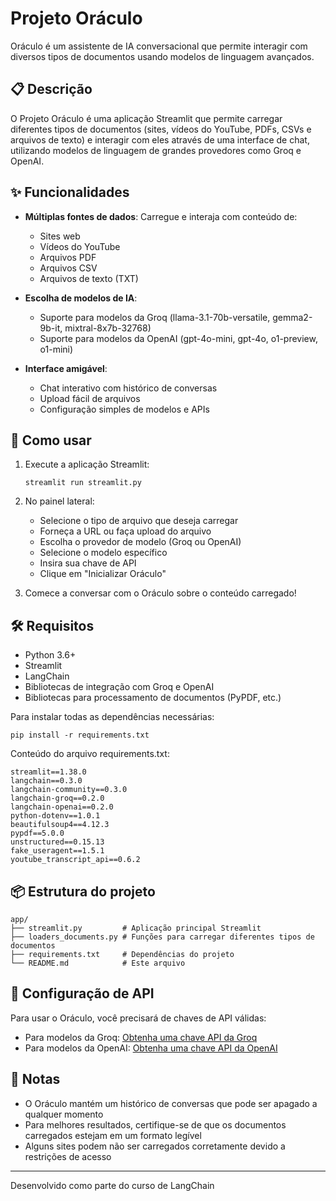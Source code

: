 # Projeto Oráculo

Oráculo é um assistente de IA conversacional que permite interagir com diversos tipos de documentos usando modelos de linguagem avançados.

## 📋 Descrição

O Projeto Oráculo é uma aplicação Streamlit que permite carregar diferentes tipos de documentos (sites, vídeos do YouTube, PDFs, CSVs e arquivos de texto) e interagir com eles através de uma interface de chat, utilizando modelos de linguagem de grandes provedores como Groq e OpenAI.

## ✨ Funcionalidades

- **Múltiplas fontes de dados**: Carregue e interaja com conteúdo de:
  - Sites web
  - Vídeos do YouTube
  - Arquivos PDF
  - Arquivos CSV
  - Arquivos de texto (TXT)

- **Escolha de modelos de IA**:
  - Suporte para modelos da Groq (llama-3.1-70b-versatile, gemma2-9b-it, mixtral-8x7b-32768)
  - Suporte para modelos da OpenAI (gpt-4o-mini, gpt-4o, o1-preview, o1-mini)

- **Interface amigável**:
  - Chat interativo com histórico de conversas
  - Upload fácil de arquivos
  - Configuração simples de modelos e APIs

## 🚀 Como usar

1. Execute a aplicação Streamlit:
   ```
   streamlit run streamlit.py
   ```

2. No painel lateral:
   - Selecione o tipo de arquivo que deseja carregar
   - Forneça a URL ou faça upload do arquivo
   - Escolha o provedor de modelo (Groq ou OpenAI)
   - Selecione o modelo específico
   - Insira sua chave de API
   - Clique em "Inicializar Oráculo"

3. Comece a conversar com o Oráculo sobre o conteúdo carregado!

## 🛠️ Requisitos

- Python 3.6+
- Streamlit
- LangChain
- Bibliotecas de integração com Groq e OpenAI
- Bibliotecas para processamento de documentos (PyPDF, etc.)

Para instalar todas as dependências necessárias:
```
pip install -r requirements.txt
```

Conteúdo do arquivo requirements.txt:
```
streamlit==1.38.0
langchain==0.3.0
langchain-community==0.3.0
langchain-groq==0.2.0
langchain-openai==0.2.0
python-dotenv==1.0.1
beautifulsoup4==4.12.3
pypdf==5.0.0
unstructured==0.15.13
fake_useragent==1.5.1
youtube_transcript_api==0.6.2
```

## 📦 Estrutura do projeto

```
app/
├── streamlit.py         # Aplicação principal Streamlit
├── loaders_documents.py # Funções para carregar diferentes tipos de documentos
├── requirements.txt     # Dependências do projeto
└── README.md            # Este arquivo
```

## 🔑 Configuração de API

Para usar o Oráculo, você precisará de chaves de API válidas:
- Para modelos da Groq: [Obtenha uma chave API da Groq](https://console.groq.com/)
- Para modelos da OpenAI: [Obtenha uma chave API da OpenAI](https://platform.openai.com/api-keys)

## 📝 Notas

- O Oráculo mantém um histórico de conversas que pode ser apagado a qualquer momento
- Para melhores resultados, certifique-se de que os documentos carregados estejam em um formato legível
- Alguns sites podem não ser carregados corretamente devido a restrições de acesso

---

Desenvolvido como parte do curso de LangChain
